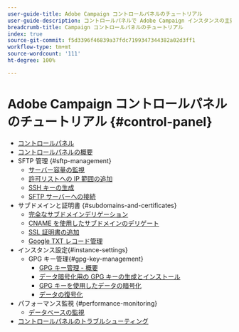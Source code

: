 ```yaml
---
user-guide-title: Adobe Campaign コントロールパネルのチュートリアル
user-guide-description: コントロールパネルで Adobe Campaign インスタンスの主要なアセットを監視したり、管理タスクを実行したりする方法を説明します。
breadcrumb-title: Campaign コントロールパネルのチュートリアル
index: true
source-git-commit: f5d3396f46839a37fdc7199347344382a02d3ff1
workflow-type: tm+mt
source-wordcount: '111'
ht-degree: 100%

---
```



# Adobe Campaign コントロールパネルのチュートリアル {#control-panel}

+ [コントロールパネル](/help/control-panel-tutorials/control-panel-overview.md)
+ [コントロールパネルの概要](/help/control-panel-tutorials/getting-started-with-the-control-panel.md)
+ SFTP 管理 {#sftp-management}
   + [サーバー容量の監視](/help/control-panel-tutorials/sftp-management/monitoring-server-capacity.md)
   + [許可リストへの IP 範囲の追加](/help/control-panel-tutorials/sftp-management/adding-ip-range-to-allow-list.md)
   + [SSH キーの生成](/help/control-panel-tutorials/sftp-management/generate-ssh-key.md)
   + [SFTP サーバーへの接続](/help/control-panel-tutorials/sftp-management/connect-to-sftp-server.md)
+ サブドメインと証明書 {#subdomains-and-certificates}
   + [完全なサブドメインデリゲーション](/help/control-panel-tutorials/subdomains-and-certificates/subdomain-delegation.md)
   + [CNAME を使用したサブドメインのデリゲート](/help/control-panel-tutorials/subdomains-and-certificates/delegating-subdomains-using-cname.md)
   + [SSL 証明書の追加](/help/control-panel-tutorials/subdomains-and-certificates/adding-ssl-certificates.md)
   + [Google TXT レコード管理](/help/control-panel-tutorials/subdomains-and-certificates/google-txt-record-management.md)
+ インスタンス設定{#instance-settings}
   + GPG キー管理{#gpg-key-management}
      + [GPG キー管理 - 概要](/help/control-panel-tutorials/instance-settings/gpg-key-management/gpg-key-management-overview.md)
      + [データ暗号化用の GPG キーの生成とインストール](/help/control-panel-tutorials/instance-settings/gpg-key-management/generating-and-installing-gpg-keys-for-data-encryption.md)
      + [GPG キーを使用したデータの暗号化](/help/control-panel-tutorials/instance-settings/gpg-key-management/using-a-gpg-key-to-encrypt-data.md)
      + [データの復号化](/help/control-panel-tutorials/instance-settings/gpg-key-management/decrypting-data.md)
+ パフォーマンス監視 {#performance-monitoring}
   + [データベースの監視](/help/control-panel-tutorials/performance-monitoring/monitoring-databases.md)
+ [コントロールパネルのトラブルシューティング](/help/control-panel-tutorials/trouble-shooting.md)
